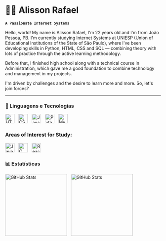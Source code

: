 # 👨‍💻 Alisson Rafael

**`A Passionate Internet Systems`**


Hello, world!
My name is Alisson Rafael, I'm 22 years old and I'm from João Pessoa, PB. I'm currently studying Internet Systems at UNIESP (Union of Educational Institutions of the State of São Paulo), where I've been developing skills in Python, HTML, CSS and SQL — combining theory with lots of practice through the active learning methodology.

Before that, I finished high school along with a technical course in Administration, which gave me a good foundation to combine technology and management in my projects.

I'm driven by challenges and the desire to learn more and more. So, let's join forces?



---

### 🤖 Linguagens e Tecnologias

<img 
    align="left" 
    alt="HTML"
    title="HTML" 
    width="30px" 
    style="padding-right: 10px;" 
    src="https://cdn.jsdelivr.net/gh/devicons/devicon@latest/icons/html5/html5-original.svg" 
/>
<img 
    align="left" 
    alt="CSS" 
    title="CSS"
    width="30px" 
    style="padding-right: 10px;" 
    src="https://cdn.jsdelivr.net/gh/devicons/devicon@latest/icons/css3/css3-original.svg" 
/>
<img 
    align="left" 
    alt="JavaScript" 
    title="JavaScript"
    width="30px" 
    style="padding-right: 10px;" 
    src="https://cdn.jsdelivr.net/gh/devicons/devicon@latest/icons/javascript/javascript-original.svg" 
/>

<img 
    align="left" 
    alt="Python" 
    title="Python"
    width="30px" 
    style="padding-right: 10px;" 
    src="[https://cdn.jsdelivr.net/gh/devicons/devicon@latest/icons/python/python-original.svg](https://github-readme-stats.vercel.app/api?username=AlissonRafaelDev&show_icons=true))" 
/>

<img 
    align="left" 
    alt="MySql" 
    title="mySQL"
    width="30px" 
    style="padding-right: 10px;" 
    src="https://cdn.jsdelivr.net/gh/devicons/devicon@latest/icons/mysql/mysql-original-wordmark.svg"/>

<br/>
<br/>

### Areas of Interest for Study:

<img 
    align="left" 
    alt="Java" 
    title="Java"
    width="30px" 
    style="padding-right: 10px;" 
src="https://cdn.jsdelivr.net/gh/devicons/devicon@latest/icons/java/java-original.svg" />


<img 
    align="left" 
    alt="C" 
    title="C"
    width="30px" 
    style="padding-right: 10px;" 
src="https://cdn.jsdelivr.net/gh/devicons/devicon@latest/icons/c/c-original.svg" />


<img 
    align="left" 
    alt="React" 
    title="React"
    width="30px" 
    style="padding-right: 10px;" 
src="https://cdn.jsdelivr.net/gh/devicons/devicon@latest/icons/react/react-original.svg" />
          
          
          


<br/>
<br/>

### 📊 Estatísticas


<p>
  <img 
    align="left" 
    alt="GitHub Stats" 
    height="200" 
    style="padding-right: 10px;" 
    src="![Anurag's GitHub stats](https://github-readme-stats.vercel.app/api?username=anuraghazra&show_icons=true)" 
  />

<img 
      align="left" 
      alt="GitHub Stats" 
      height="200" 
      src="https://github-readme-stats.vercel.app/api/top-langs/?username=larissakich&theme=tokyonight&layout=compact&custom_title=Tecnologias&langs_count=9" 
  />

</p>
